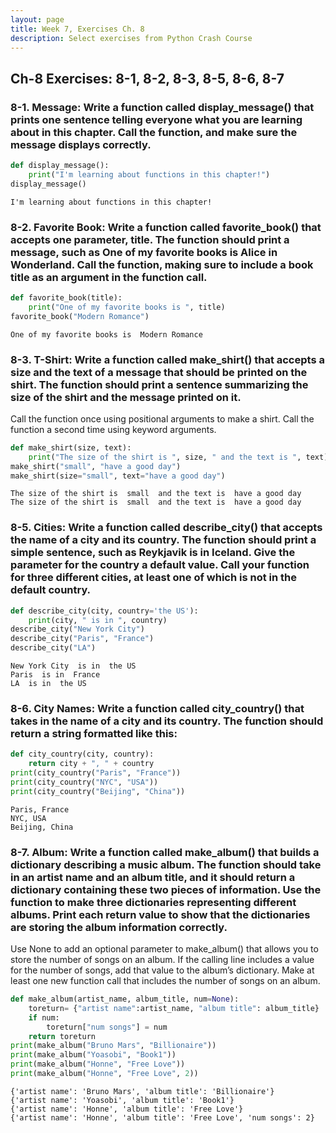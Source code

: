 ```yaml
---
layout: page
title: Week 7, Exercises Ch. 8
description: Select exercises from Python Crash Course
---
```


## Ch-8 Exercises: 8-1, 8-2, 8-3, 8-5, 8-6, 8-7

### 8-1. Message: Write a function called display_message() that prints one sentence telling everyone what you are learning about in this chapter. Call the function, and make sure the message displays correctly.


```python
def display_message():
    print("I'm learning about functions in this chapter!")
display_message()
```

    I'm learning about functions in this chapter!


### 8-2. Favorite Book: Write a function called favorite_book() that accepts one parameter, title. The function should print a message, such as One of my favorite books is Alice in Wonderland. Call the function, making sure to include a book title as an argument in the function call.


```python
def favorite_book(title):
    print("One of my favorite books is ", title)
favorite_book("Modern Romance")
```

    One of my favorite books is  Modern Romance


### 8-3. T-Shirt: Write a function called make_shirt() that accepts a size and the text of a message that should be printed on the shirt. The function should print a sentence summarizing the size of the shirt and the message printed on it.

Call the function once using positional arguments to make a shirt. Call the function a second time using keyword arguments.


```python
def make_shirt(size, text):
    print("The size of the shirt is ", size, " and the text is ", text)
make_shirt("small", "have a good day")
make_shirt(size="small", text="have a good day")
```

    The size of the shirt is  small  and the text is  have a good day
    The size of the shirt is  small  and the text is  have a good day


### 8-5. Cities: Write a function called describe_city() that accepts the name of a city and its country. The function should print a simple sentence, such as Reykjavik is in Iceland. Give the parameter for the country a default value. Call your function for three different cities, at least one of which is not in the default country.


```python
def describe_city(city, country='the US'):
    print(city, " is in ", country)
describe_city("New York City")
describe_city("Paris", "France")
describe_city("LA")
```

    New York City  is in  the US
    Paris  is in  France
    LA  is in  the US


### 8-6. City Names: Write a function called city_country() that takes in the name of a city and its country. The function should return a string formatted like this:




```python
def city_country(city, country):
    return city + ", " + country
print(city_country("Paris", "France"))
print(city_country("NYC", "USA"))
print(city_country("Beijing", "China"))
```

    Paris, France
    NYC, USA
    Beijing, China


### 8-7. Album: Write a function called make_album() that builds a dictionary describing a music album. The function should take in an artist name and an album title, and it should return a dictionary containing these two pieces of information. Use the function to make three dictionaries representing different albums. Print each return value to show that the dictionaries are storing the album information correctly.

Use None to add an optional parameter to make_album() that allows you to store the number of songs on an album. If the calling line includes a value for the number of songs, add that value to the album’s dictionary. Make at least one new function call that includes the number of songs on an album.


```python
def make_album(artist_name, album_title, num=None):
    toreturn= {"artist name":artist_name, "album title": album_title}
    if num:
        toreturn["num songs"] = num
    return toreturn
print(make_album("Bruno Mars", "Billionaire"))
print(make_album("Yoasobi", "Book1"))
print(make_album("Honne", "Free Love"))
print(make_album("Honne", "Free Love", 2))
```

    {'artist name': 'Bruno Mars', 'album title': 'Billionaire'}
    {'artist name': 'Yoasobi', 'album title': 'Book1'}
    {'artist name': 'Honne', 'album title': 'Free Love'}
    {'artist name': 'Honne', 'album title': 'Free Love', 'num songs': 2}



```python

```
